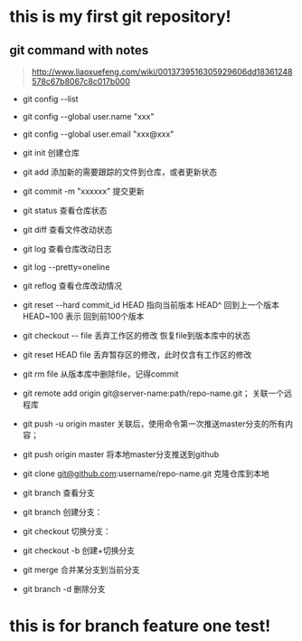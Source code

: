 # this is my first git repository!

## git command with notes
>http://www.liaoxuefeng.com/wiki/0013739516305929606dd18361248578c67b8067c8c017b000

- git config --list
- git config --global user.name "xxx"
- git config --global user.email "xxx@xxx"

- git init 
创建仓库

- git add 
添加新的需要跟踪的文件到仓库，或者更新状态

- git commit -m "xxxxxx" 
提交更新

- git status 
查看仓库状态

- git diff 
查看文件改动状态

- git log 
查看仓库改动日志
- git log --pretty=oneline

- git reflog 
查看仓库改动情况

- git reset --hard commit_id 
HEAD 指向当前版本 HEAD^ 回到上一个版本 HEAD~100 表示 回到前100个版本

- git checkout -- file
丢弃工作区的修改
恢复file到版本库中的状态

- git reset HEAD file 
丢弃暂存区的修改，此时仅含有工作区的修改

- git rm file
从版本库中删除file，记得commit

- git remote add origin git@server-name:path/repo-name.git；
关联一个远程库

- git push -u origin master
关联后，使用命令第一次推送master分支的所有内容；
- git push origin master
将本地master分支推送到github

- git clone git@github.com:username/repo-name.git
克隆仓库到本地

- git branch
查看分支

- git branch <name>
创建分支：

- git checkout <name>
切换分支：

- git checkout -b <name>
创建+切换分支

- git merge <name>
合并某分支到当前分支

- git branch -d <name>
删除分支

# this is for branch feature one test!